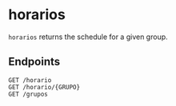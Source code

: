 # horarios

`horarios` returns the schedule for a given group.

## Endpoints

````
GET /horario
GET /horario/{GRUPO}
GET /grupos
````